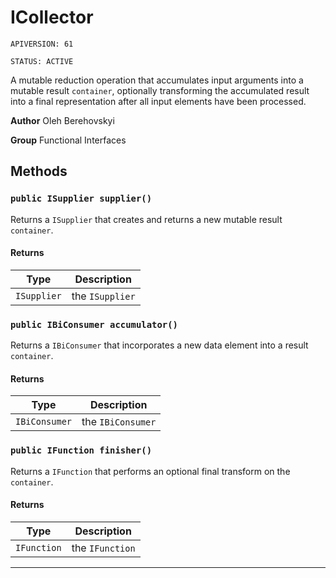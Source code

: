 # ICollector

`APIVERSION: 61`

`STATUS: ACTIVE`

A mutable reduction operation that accumulates input arguments
into a mutable result `container`, optionally transforming the accumulated result into
a final representation after all input elements have been processed.


**Author** Oleh Berehovskyi


**Group** Functional Interfaces

## Methods
### `public ISupplier supplier()`

Returns a `ISupplier` that creates and returns a new mutable result `container`.

#### Returns

|Type|Description|
|---|---|
|`ISupplier`|the `ISupplier`|

### `public IBiConsumer accumulator()`

Returns a `IBiConsumer` that incorporates a new data element into a result `container`.

#### Returns

|Type|Description|
|---|---|
|`IBiConsumer`|the `IBiConsumer`|

### `public IFunction finisher()`

Returns a `IFunction` that performs an optional final transform on the `container`.

#### Returns

|Type|Description|
|---|---|
|`IFunction`|the `IFunction`|

---
